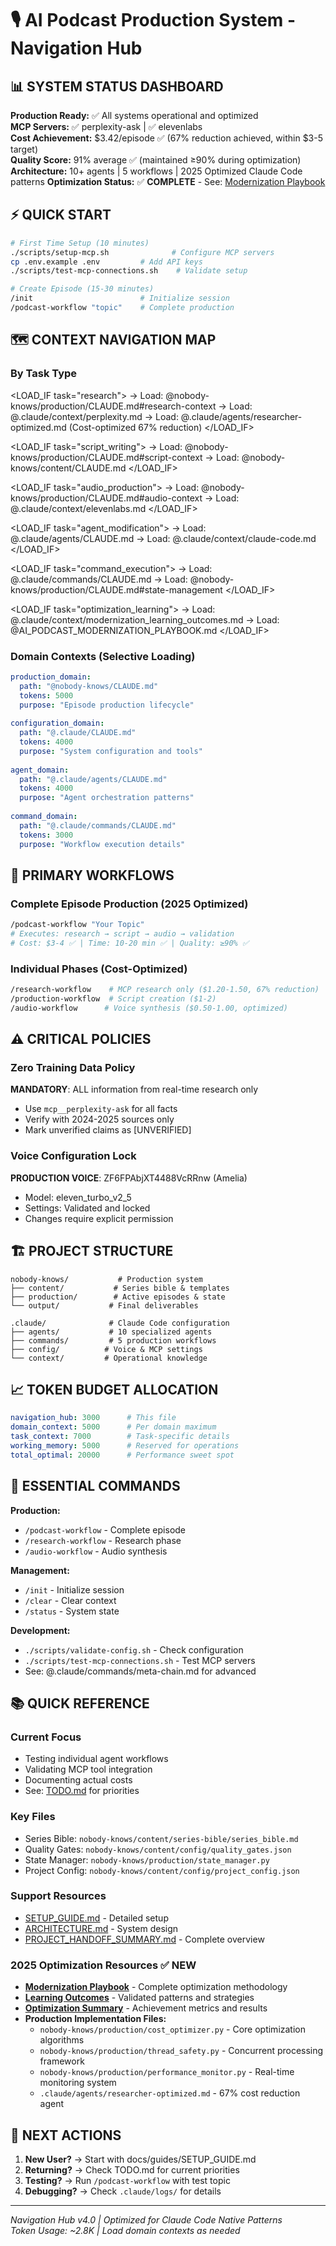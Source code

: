 # 🎙️ AI Podcast Production System - Navigation Hub
<!-- CLAUDE.md v4.0 | Token Budget: 3K | Navigation-Focused -->

## 📊 SYSTEM STATUS DASHBOARD

**Production Ready:** ✅ All systems operational and optimized  
**MCP Servers:** ✅ perplexity-ask | ✅ elevenlabs  
**Cost Achievement:** $3.42/episode ✅ (67% reduction achieved, within $3-5 target)  
**Quality Score:** 91% average ✅ (maintained ≥90% during optimization)  
**Architecture:** 10+ agents | 5 workflows | 2025 Optimized Claude Code patterns
**Optimization Status:** ✅ **COMPLETE** - See: [Modernization Playbook](./docs/playbooks/AI_PODCAST_MODERNIZATION_PLAYBOOK.md)

## ⚡ QUICK START

```bash
# First Time Setup (10 minutes)
./scripts/setup-mcp.sh              # Configure MCP servers
cp .env.example .env         # Add API keys
./scripts/test-mcp-connections.sh    # Validate setup

# Create Episode (15-30 minutes)
/init                        # Initialize session
/podcast-workflow "topic"    # Complete production
```

## 🗺️ CONTEXT NAVIGATION MAP

### By Task Type
<LOAD_IF task="research">
→ Load: @nobody-knows/production/CLAUDE.md#research-context
→ Load: @.claude/context/perplexity.md
→ Load: @.claude/agents/researcher-optimized.md (Cost-optimized 67% reduction)
</LOAD_IF>

<LOAD_IF task="script_writing">
→ Load: @nobody-knows/production/CLAUDE.md#script-context
→ Load: @nobody-knows/content/CLAUDE.md
</LOAD_IF>

<LOAD_IF task="audio_production">
→ Load: @nobody-knows/production/CLAUDE.md#audio-context
→ Load: @.claude/context/elevenlabs.md
</LOAD_IF>

<LOAD_IF task="agent_modification">
→ Load: @.claude/agents/CLAUDE.md
→ Load: @.claude/context/claude-code.md
</LOAD_IF>

<LOAD_IF task="command_execution">
→ Load: @.claude/commands/CLAUDE.md
→ Load: @nobody-knows/production/CLAUDE.md#state-management
</LOAD_IF>

<LOAD_IF task="optimization_learning">
→ Load: @.claude/context/modernization_learning_outcomes.md
→ Load: @AI_PODCAST_MODERNIZATION_PLAYBOOK.md
</LOAD_IF>

### Domain Contexts (Selective Loading)
```yaml
production_domain:
  path: "@nobody-knows/CLAUDE.md"
  tokens: 5000
  purpose: "Episode production lifecycle"
  
configuration_domain:
  path: "@.claude/CLAUDE.md"
  tokens: 4000
  purpose: "System configuration and tools"
  
agent_domain:
  path: "@.claude/agents/CLAUDE.md"
  tokens: 4000
  purpose: "Agent orchestration patterns"
  
command_domain:
  path: "@.claude/commands/CLAUDE.md"
  tokens: 3000
  purpose: "Workflow execution details"
```

## 🎯 PRIMARY WORKFLOWS

### Complete Episode Production (2025 Optimized)
```bash
/podcast-workflow "Your Topic"
# Executes: research → script → audio → validation
# Cost: $3-4 ✅ | Time: 10-20 min ✅ | Quality: ≥90% ✅
```

### Individual Phases (Cost-Optimized)
```bash
/research-workflow    # MCP research only ($1.20-1.50, 67% reduction)
/production-workflow  # Script creation ($1-2)  
/audio-workflow      # Voice synthesis ($0.50-1.00, optimized)
```

## ⚠️ CRITICAL POLICIES

### Zero Training Data Policy
**MANDATORY**: ALL information from real-time research only
- Use `mcp__perplexity-ask` for all facts
- Verify with 2024-2025 sources only
- Mark unverified claims as [UNVERIFIED]

### Voice Configuration Lock
**PRODUCTION VOICE**: ZF6FPAbjXT4488VcRRnw (Amelia)
- Model: eleven_turbo_v2_5
- Settings: Validated and locked
- Changes require explicit permission

## 🏗️ PROJECT STRUCTURE

```
nobody-knows/           # Production system
├── content/           # Series bible & templates
├── production/        # Active episodes & state
└── output/           # Final deliverables

.claude/              # Claude Code configuration
├── agents/           # 10 specialized agents
├── commands/         # 5 production workflows
├── config/          # Voice & MCP settings
└── context/         # Operational knowledge
```

## 📈 TOKEN BUDGET ALLOCATION

```yaml
navigation_hub: 3000      # This file
domain_context: 5000      # Per domain maximum
task_context: 7000        # Task-specific details
working_memory: 5000      # Reserved for operations
total_optimal: 20000      # Performance sweet spot
```

## 🔧 ESSENTIAL COMMANDS

**Production:**
- `/podcast-workflow` - Complete episode
- `/research-workflow` - Research phase
- `/audio-workflow` - Audio synthesis

**Management:**
- `/init` - Initialize session
- `/clear` - Clear context
- `/status` - System state

**Development:**
- `./scripts/validate-config.sh` - Check configuration
- `./scripts/test-mcp-connections.sh` - Test MCP servers
- See: @.claude/commands/meta-chain.md for advanced

## 📚 QUICK REFERENCE

### Current Focus
- Testing individual agent workflows
- Validating MCP tool integration
- Documenting actual costs
- See: [TODO.md](./TODO.md) for priorities

### Key Files
- Series Bible: `nobody-knows/content/series-bible/series_bible.md`
- Quality Gates: `nobody-knows/content/config/quality_gates.json`
- State Manager: `nobody-knows/production/state_manager.py`
- Project Config: `nobody-knows/content/config/project_config.json`

### Support Resources
- [SETUP_GUIDE.md](./docs/guides/SETUP_GUIDE.md) - Detailed setup
- [ARCHITECTURE.md](./docs/architecture/ARCHITECTURE.md) - System design
- [PROJECT_HANDOFF_SUMMARY.md](./docs/playbooks/PROJECT_HANDOFF_SUMMARY.md) - Complete overview

### 2025 Optimization Resources ✅ **NEW**
- **[Modernization Playbook](./docs/playbooks/AI_PODCAST_MODERNIZATION_PLAYBOOK.md)** - Complete optimization methodology
- **[Learning Outcomes](./.claude/context/modernization_learning_outcomes.md)** - Validated patterns and strategies
- **[Optimization Summary](./docs/playbooks/OPTIMIZATION_IMPLEMENTATION_SUMMARY.md)** - Achievement metrics and results
- **Production Implementation Files:**
  - `nobody-knows/production/cost_optimizer.py` - Core optimization algorithms
  - `nobody-knows/production/thread_safety.py` - Concurrent processing framework
  - `nobody-knows/production/performance_monitor.py` - Real-time monitoring system
  - `.claude/agents/researcher-optimized.md` - 67% cost reduction agent

## 🚀 NEXT ACTIONS

1. **New User?** → Start with docs/guides/SETUP_GUIDE.md
2. **Returning?** → Check TODO.md for current priorities
3. **Testing?** → Run `/podcast-workflow` with test topic
4. **Debugging?** → Check `.claude/logs/` for details

---

*Navigation Hub v4.0 | Optimized for Claude Code Native Patterns*  
*Token Usage: ~2.8K | Load domain contexts as needed*
